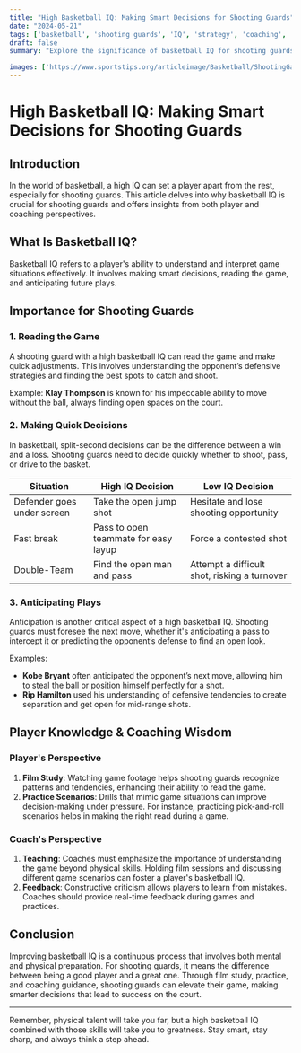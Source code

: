 ```yaml
---
title: "High Basketball IQ: Making Smart Decisions for Shooting Guards"
date: "2024-05-21"
tags: ['basketball', 'shooting guards', 'IQ', 'strategy', 'coaching', 'player development']
draft: false
summary: "Explore the significance of basketball IQ for shooting guards, diving into the essentials of reading the game, making prompt decisions, and anticipating plays to elevate their performance."

images: ['https://www.sportstips.org/articleimage/Basketball/ShootingGaurd/high_basketball_iq_making_smart_decisions_for_shooting_guards.webp']
---
```


# High Basketball IQ: Making Smart Decisions for Shooting Guards

## Introduction

In the world of basketball, a high IQ can set a player apart from the rest, especially for shooting guards. This article delves into why basketball IQ is crucial for shooting guards and offers insights from both player and coaching perspectives.

## What Is Basketball IQ?

Basketball IQ refers to a player's ability to understand and interpret game situations effectively. It involves making smart decisions, reading the game, and anticipating future plays.

## Importance for Shooting Guards

### 1. Reading the Game

A shooting guard with a high basketball IQ can read the game and make quick adjustments. This involves understanding the opponent’s defensive strategies and finding the best spots to catch and shoot.

Example: **Klay Thompson** is known for his impeccable ability to move without the ball, always finding open spaces on the court.

### 2. Making Quick Decisions

In basketball, split-second decisions can be the difference between a win and a loss. Shooting guards need to decide quickly whether to shoot, pass, or drive to the basket.

| Situation                 | High IQ Decision                               | Low IQ Decision                        |
|---------------------------|-----------------------------------------------|----------------------------------------|
| Defender goes under screen| Take the open jump shot                       | Hesitate and lose shooting opportunity |
| Fast break                | Pass to open teammate for easy layup          | Force a contested shot                 |
| Double-Team               | Find the open man and pass                     | Attempt a difficult shot, risking a turnover |

### 3. Anticipating Plays

Anticipation is another critical aspect of a high basketball IQ. Shooting guards must foresee the next move, whether it's anticipating a pass to intercept it or predicting the opponent’s defense to find an open look.

Examples:
- **Kobe Bryant** often anticipated the opponent’s next move, allowing him to steal the ball or position himself perfectly for a shot.
- **Rip Hamilton** used his understanding of defensive tendencies to create separation and get open for mid-range shots.

## Player Knowledge & Coaching Wisdom

### Player's Perspective

1. **Film Study**: Watching game footage helps shooting guards recognize patterns and tendencies, enhancing their ability to read the game.
2. **Practice Scenarios**: Drills that mimic game situations can improve decision-making under pressure. For instance, practicing pick-and-roll scenarios helps in making the right read during a game.

### Coach's Perspective

1. **Teaching**: Coaches must emphasize the importance of understanding the game beyond physical skills. Holding film sessions and discussing different game scenarios can foster a player's basketball IQ.
2. **Feedback**: Constructive criticism allows players to learn from mistakes. Coaches should provide real-time feedback during games and practices.

## Conclusion

Improving basketball IQ is a continuous process that involves both mental and physical preparation. For shooting guards, it means the difference between being a good player and a great one. Through film study, practice, and coaching guidance, shooting guards can elevate their game, making smarter decisions that lead to success on the court.

---

Remember, physical talent will take you far, but a high basketball IQ combined with those skills will take you to greatness. Stay smart, stay sharp, and always think a step ahead.

```